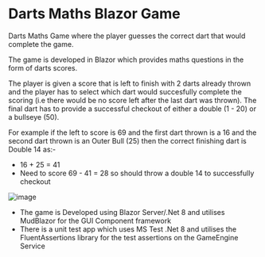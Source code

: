 # Darts Maths Blazor Game

Darts Maths Game where the player guesses the correct dart that would complete the game.

The game is developed in Blazor which provides maths questions in the form of darts scores.

The player is given a score that is left to finish with 2 darts already thrown and the player has to select which dart would succesfully complete the scoring (i.e there would be no score left after the last dart was thrown).  The final dart has to provide a successful checkout of either a double (1 - 20) or a bullseye (50).

For example if the left to score is 69 and the first dart thrown is a 16 and the second dart thrown is an Outer Bull (25) then the correct finishing dart is Double 14 as:-

* 16 + 25 = 41
* Need to score 69 - 41 = 28 so should throw a double 14 to successfully checkout

![image](https://github.com/user-attachments/assets/5b7b68dc-124d-4d75-8da4-4c6b7fd00d91)

* The game is Developed using Blazor Server/.Net 8 and utilises MudBlazor for the GUI Component framework
* There is a unit test app which uses MS Test .Net 8 and utilises the FluentAssertions library for the test assertions on the GameEngine Service
